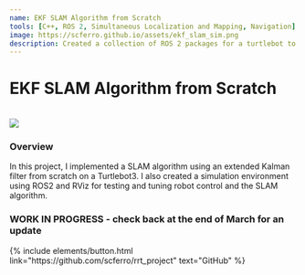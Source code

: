 ```yaml
---
name: EKF SLAM Algorithm from Scratch
tools: [C++, ROS 2, Simultaneous Localization and Mapping, Navigation]
image: https://scferro.github.io/assets/ekf_slam_sim.png
description: Created a collection of ROS 2 packages for a turtlebot to create a map, detect obstacles, and localize itself. 
---
```


# EKF SLAM Algorithm from Scratch
<br>

<img src="{{ site.url }}{{ site.baseurl }}/assets/ekf_slam_sim.png"/>

### Overview
In this project, I implemented a SLAM algorithm using an extended Kalman filter from scratch on a Turtlebot3. I also created a simulation environment using ROS2 and RViz for testing and tuning robot control and the SLAM algorithm. 

### WORK IN PROGRESS - check back at the end of March for an update


<p class="text-center">
{% include elements/button.html link="https://github.com/scferro/rrt_project" text="GitHub" %}
</p>
